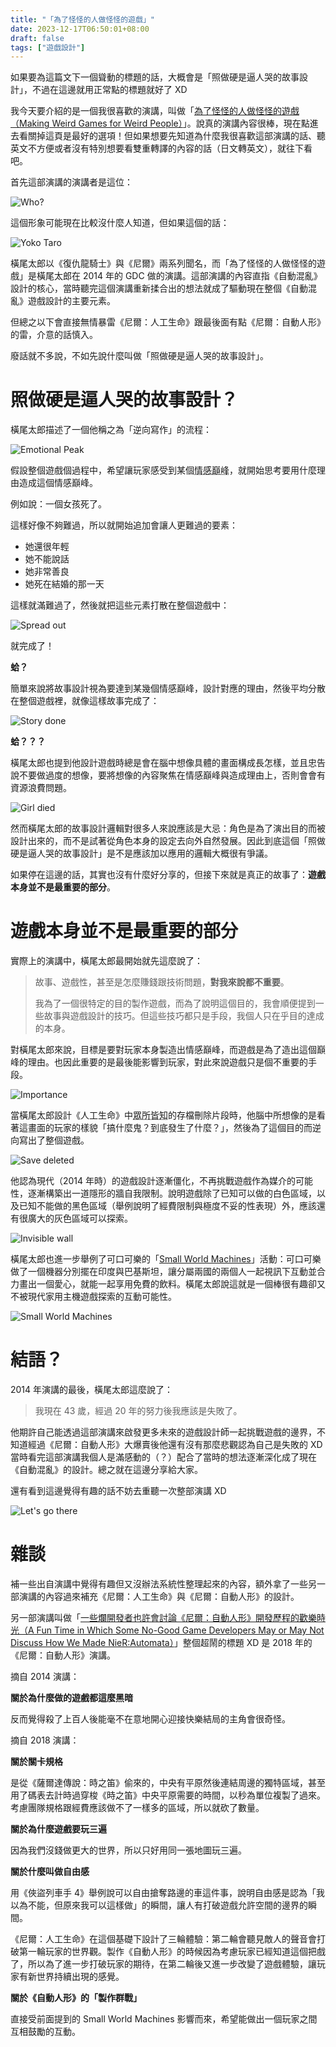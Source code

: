 ```yaml
---
title: "「為了怪怪的人做怪怪的遊戲」"
date: 2023-12-17T06:50:01+08:00
draft: false
tags: ["遊戲設計"]
---
```


如果要為這篇文下一個聳動的標題的話，大概會是「照做硬是逼人哭的故事設計」，不過在這邊就用正常點的標題就好了 XD

我今天要介紹的是一個我很喜歡的演講，叫做「[為了怪怪的人做怪怪的遊戲（Making Weird Games for Weird People）](https://youtu.be/SQxhyHMUJ74)」。說真的演講內容很棒，現在點進去看關掉這頁是最好的選項！但如果想要先知道為什麼我很喜歡這部演講的話、聽英文不方便或者沒有特別想要看雙重轉譯的內容的話（日文轉英文），就往下看吧。

首先這部演講的演講者是這位：

![Who?](/images/posts/game-design/0017/1.jpg "你誰？")

這個形象可能現在比較沒什麼人知道，但如果這個的話：

![Yoko Taro](/images/posts/game-design/0017/2.jpg "對，就是橫尾太郎")

橫尾太郎以《復仇龍騎士》與《尼爾》兩系列聞名，而「為了怪怪的人做怪怪的遊戲」是橫尾太郎在 2014 年的 GDC 做的演講。這部演講的內容直指《自動混亂》設計的核心，當時聽完這個演講重新揉合出的想法就成了驅動現在整個《自動混亂》遊戲設計的主要元素。

但總之以下會直接無情暴雷《尼爾：人工生命》跟最後面有點《尼爾：自動人形》的雷，介意的話慎入。

廢話就不多說，不如先說什麼叫做「照做硬是逼人哭的故事設計」。

# 照做硬是逼人哭的故事設計？

橫尾太郎描述了一個他稱之為「逆向寫作」的流程：

![Emotional Peak](/images/posts/game-design/0017/3.jpg)

假設整個遊戲個過程中，希望讓玩家感受到某個<abbr title="Emotional Peak">情感巔峰</abbr>，就開始思考要用什麼理由造成這個情感巔峰。

例如說：一個女孩死了。

這樣好像不夠難過，所以就開始追加會讓人更難過的要素：

- 她還很年輕
- 她不能說話
- 她非常善良
- 她死在結婚的那一天

這樣就滿難過了，然後就把這些元素打散在整個遊戲中：

![Spread out](/images/posts/game-design/0017/4.jpg)

就完成了！

**蛤？**

簡單來說將故事設計視為要達到某幾個情感巔峰，設計對應的理由，然後平均分散在整個遊戲裡，就像這樣故事完成了：

![Story done](/images/posts/game-design/0017/5.jpg)

**蛤？？？**

橫尾太郎也提到他設計遊戲時總是會在腦中想像具體的畫面構成長怎樣，並且忠告說不要做過度的想像，要將想像的內容聚焦在情感巔峰與造成理由上，否則會會有資源浪費問題。

![Girl died](/images/posts/game-design/0017/6.jpg "玩過《尼爾：人工生命》的人應該就知道這是哪段了")

然而橫尾太郎的故事設計邏輯對很多人來說應該是大忌：角色是為了演出目的而被設計出來的，而不是試著從角色本身的設定去向外自然發展。因此到底這個「照做硬是逼人哭的故事設計」是不是應該加以應用的邏輯大概很有爭議。

如果停在這邊的話，其實也沒有什麼好分享的，但接下來就是真正的故事了：**遊戲本身並不是最重要的部分**。

# 遊戲本身並不是最重要的部分

實際上的演講中，橫尾太郎最開始就先這麼說了：

> 故事、遊戲性，甚至是怎麼賺錢跟技術問題，**對我來說都不重要**。
> 
> 我為了一個很特定的目的製作遊戲，而為了說明這個目的，我會順便提到一些故事與遊戲設計的技巧。但這些技巧都只是手段，我個人只在乎目的達成的本身。

對橫尾太郎來說，目標是要對玩家本身製造出情感巔峰，而遊戲是為了造出這個巔峰的理由。也因此重要的是最後能影響到玩家，對此來說遊戲只是個不重要的手段。

![Importance](/images/posts/game-design/0017/7.jpg)

當橫尾太郎設計《人工生命》中<abbr title="惡名昭彰">眾所皆知</abbr>的存檔刪除片段時，他腦中所想像的是看著這畫面的玩家的樣貌「搞什麼鬼？到底發生了什麼？」，然後為了這個目的而逆向寫出了整個遊戲。

![Save deleted](/images/posts/game-design/0017/8.jpg "打開選單一頁一頁刪除給你看，應該是遊戲史上最哭的設計了")

他認為現代（2014 年時）的遊戲設計逐漸僵化，不再挑戰遊戲作為媒介的可能性，逐漸構築出一道隱形的牆自我限制。說明遊戲除了已知可以做的白色區域，以及已知不能做的黑色區域（舉例說明了經費限制與極度不妥的性表現）外，應該還有很廣大的灰色區域可以探索。

![Invisible wall](/images/posts/game-design/0017/9.jpg)

橫尾太郎也進一步舉例了可口可樂的「[Small World Machines](https://www.youtube.com/watch?v=ts_4vOUDImE)」活動：可口可樂做了一個機器分別擺在印度與巴基斯坦，讓分屬兩國的兩個人一起視訊下互動並合力畫出一個愛心，就能一起享用免費的飲料。橫尾太郎說這就是一個棒很有趣卻又不被現代家用主機遊戲探索的互動可能性。

![Small World Machines](/images/posts/game-design/0017/10.jpg)

# 結語？

2014 年演講的最後，橫尾太郎這麼說了：

> 我現在 43 歲，經過 20 年的努力後我應該是失敗了。

他期許自己能透過這部演講來啟發更多未來的遊戲設計師一起挑戰遊戲的邊界，不知道經過《尼爾：自動人形》大爆賣後他還有沒有那麼悲觀認為自己是失敗的 XD 當時看完這部演講我個人是滿感動的（？）配合了當時的想法逐漸深化成了現在《自動混亂》的設計。總之就在這邊分享給大家。

還有看到這邊覺得有趣的話不妨去重聽一次整部演講 XD 

![Let's go there](/images/posts/game-design/0017/11.jpg)

# 雜談

補一些出自演講中覺得有趣但又沒辦法系統性整理起來的內容，額外拿了一些另一部演講的內容過來補充《尼爾：人工生命》與《尼爾：自動人形》的設計。

另一部演講叫做「[一些爛開發者也許會討論《尼爾：自動人形》開發歷程的歡樂時光（A Fun Time in Which Some No-Good Game Developers May or May Not Discuss How We Made NieR:Automata）](https://youtu.be/jKbH9i5axxU)」整個超鬧的標題 XD 是 2018 年的《尼爾：自動人形》演講。

摘自 2014 演講：

**關於為什麼做的遊戲都這麼黑暗**

反而覺得殺了上百人後能毫不在意地開心迎接快樂結局的主角會很奇怪。

摘自 2018 演講：

**關於關卡規格**

是從《薩爾達傳說：時之笛》偷來的，中央有平原然後連結周邊的獨特區域，甚至用了碼表去計時過穿梭《時之笛》中央平原需要的時間，以秒為單位複製了過來。考慮團隊規格跟經費應該做不了一樣多的區域，所以就砍了數量。

**關於為什麼遊戲要玩三遍**

因為我們沒錢做更大的世界，所以只好用同一張地圖玩三遍。

**關於什麼叫做自由感**

用《俠盜列車手 4》舉例說可以自由搶奪路邊的車這件事，說明自由感是認為「我以為不能，但原來我可以這樣做」的瞬間，讓人有打破遊戲允許空間的邊界的瞬間。

《尼爾：人工生命》在這個基礎下設計了三輪體驗：第二輪會聽見敵人的聲音會打破第一輪玩家的世界觀。製作《自動人形》的時候因為考慮玩家已經知道這個把戲了，所以為了進一步打破玩家的期待，在第二輪後又進一步改變了遊戲體驗，讓玩家有新世界持續出現的感覺。

**關於《自動人形》的「製作群戰」**

直接受前面提到的 Small World Machines 影響而來，希望能做出一個玩家之間互相鼓勵的互動。